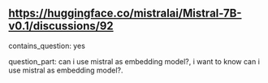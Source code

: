 ## https://huggingface.co/mistralai/Mistral-7B-v0.1/discussions/92

contains_question: yes

question_part: can i use mistral as embedding model?, i want to know can i use mistral as embedding model?.